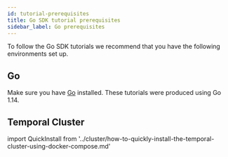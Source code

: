 ```yaml
---
id: tutorial-prerequisites
title: Go SDK tutorial prerequisites
sidebar_label: Go prerequisites
---
```


To follow the Go SDK tutorials we recommend that you have the following environments set up.

## Go

Make sure you have [Go](https://golang.org/doc/install) installed. These tutorials were produced using Go 1.14.

## Temporal Cluster

import QuickInstall from '../cluster/how-to-quickly-install-the-temporal-cluster-using-docker-compose.md'

<QuickInstall />
